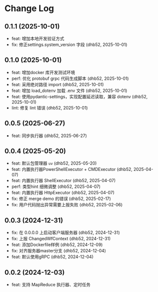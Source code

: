 # Change Log

## 0.1.1 (2025-10-01)

- feat: 增加本地开发验证方式
- fix: 修正settings.system_version 字段 (dhb52, 2025-10-01)

## 0.1.0 (2025-10-01)

- feat: 增加docker 库开发测试环境
- perf: 优化 protobuf grpc 代码生成脚本 (dhb52, 2025-10-01)
- feat: 采用绝对路径 import (dhb52, 2025-10-01)
- feat: 增加 load_dotenv 加载 .env 文件 (dhb52, 2025-10-01)
- feat: 使用pydantic-settings，实现配置延迟读取，兼容 dotenv (dhb52, 2025-10-01)
- lint: 修复 lint 错误 (dhb52, 2025-10-01)

## 0.0.5 (2025-06-27)

- feat: 同步执行器 (dhb52, 2025-06-27)

## 0.0.4 (2025-05-20)

- feat: 默认包管理器 `uv` (dhb52, 2025-05-20)
- feat: 内置执行器PowerShellExecutor + CMDExecutor (dhb52, 2025-04-07)
- feat: 内置执行器 ShellExecutor (dhb52, 2025-04-07)
- perf: 类型hint 细微调整 (dhb52, 2025-04-07)
- feat: 内置执行器 HttpExecutor (dhb52, 2025-04-07)
- fix: 修正 merge demo 的错误 (dhb52, 2025-02-17)
- fix: 用户代码抛出异常需要上报失败 (dhb52, 2025-02-06)

## 0.0.3 (2024-12-31)

- fix: 在 0.0.0.0 上启动客户端服务器 (dhb52, 2024-12-31)
- fix: 上报 ChangedWfContext (dhb52, 2024-12-31)
- feat: 添加Dockerfile样例 (dhb52, 2024-12-09)
- fix: 对齐服务器master分支 (dhb52, 2024-12-04)
- feat: 默认使用gRPC (dhb52, 2024-12-04)

## 0.0.2 (2024-12-03)

- feat: 支持 MapReduce 执行器、定时任务

